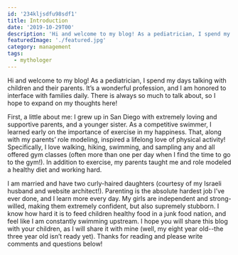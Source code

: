 ```yaml
---
id: '234kljsdfu98sdf1'
title: Introduction
date: '2019-10-29T00'
description: 'Hi and welcome to my blog! As a pediatrician, I spend my days talking with children and their parents. It’s a wonderful profession, and I am honored to interface with families daily. There is always so much to talk about, so I hope to expand on my thoughts here!'
featuredImage: './featured.jpg'
category: management
tags:
  - mythologer
---
```


Hi and welcome to my blog! As a pediatrician, I spend my days talking with children and their parents. It’s a wonderful profession, and I am honored to interface with families daily. There is always so much to talk about, so I hope to expand on my thoughts here!

First, a little about me: I grew up in San Diego with extremely loving and supportive parents, and a younger sister. As a competitive swimmer, I learned early on the importance of exercise in my happiness. That, along with my parents’ role modeling, inspired a lifelong love of physical activity! Specifically, I love walking, hiking, swimming, and sampling any and all offered gym classes (often more than one per day when I find the time to go to the gym!). In addition to exercise, my parents taught me and role modeled a healthy diet and working hard.

I am married and have two curly-haired daughters (courtesy of my Israeli husband and website architect!). Parenting is the absolute hardest job I’ve ever done, and I learn more every day. My girls are independent and strong-willed, making them extremely confident, but also supremely stubborn. I know how hard it is to feed children healthy food in a junk food nation, and feel like I am constantly swimming upstream. I hope you will share this blog with your children, as I will share it with mine (well, my eight year old--the three year old isn’t ready yet). Thanks for reading and please write comments and questions below!
